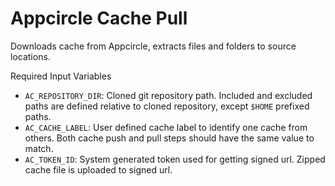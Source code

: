# Appcircle Cache Pull

Downloads cache from Appcircle, extracts files and folders to source locations.

Required Input Variables

- `AC_REPOSITORY_DIR`: Cloned git repository path. Included and excluded paths are defined relative to cloned repository, except `$HOME` prefixed paths.
- `AC_CACHE_LABEL`: User defined cache label to identify one cache from others. Both cache push and pull steps should have the same value to match.
- `AC_TOKEN_ID`: System generated token used for getting signed url. Zipped cache file is uploaded to signed url.
